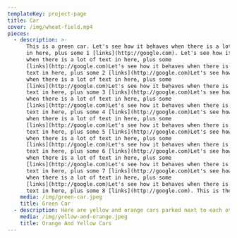 ```yaml
---
templateKey: project-page
title: Car
cover: /img/wheat-field.mp4
pieces:
  - description: >-
      This is a green car. Let's see how it behaves when there is a lot of text
      in here, plus some 1 [links](http://google.com). Let's see how it behaves
      when there is a lot of text in here, plus some
      [links](http://google.com)Let's see how it behaves when there is a lot of
      text in here, plus some 2 [links](http://google.com)Let's see how it behaves
      when there is a lot of text in here, plus some
      [links](http://google.com)Let's see how it behaves when there is a lot of
      text in here, plus some 3 [links](http://google.com)Let's see how it behaves
      when there is a lot of text in here, plus some
      [links](http://google.com)Let's see how it behaves when there is a lot of
      text in here, plus some 4 [links](http://google.com)Let's see how it behaves
      when there is a lot of text in here, plus some
      [links](http://google.com)Let's see how it behaves when there is a lot of
      text in here, plus some 5 [links](http://google.com)Let's see how it behaves
      when there is a lot of text in here, plus some
      [links](http://google.com)Let's see how it behaves when there is a lot of
      text in here, plus some 6 [links](http://google.com)Let's see how it behaves
      when there is a lot of text in here, plus some
      [links](http://google.com)Let's see how it behaves when there is a lot of
      text in here, plus some 7 [links](http://google.com)Let's see how it behaves
      when there is a lot of text in here, plus some
      [links](http://google.com)Let's see how it behaves when there is a lot of
      text in here, plus some 8 [links](http://google.com). This is the end
    media: /img/green-car.jpeg
    title: Green Car
  - description: Here are yellow and orange cars parked next to each other
    media: /img/yellow-and-orange.jpeg
    title: Orange And Yellow Cars
---
```


